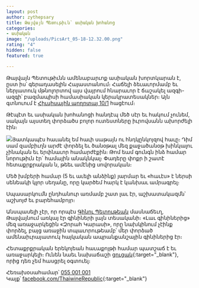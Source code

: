 ```yaml
---
layout: post
author: zythepsary
title: Թայվայն Պետութիւն՝ ասիական խոհանոց
categories:
- ասիական
image: "/uploads/PicsArt_05-18-12.32.00.png"
rating: "4"
hidden: false
featured: true

---
```

Թայվայն Պետութիւնն ամենաբարւոք ասիական խորտկարան է, ըստ իս՝ գերադասելին Հայաստանում։ Հաճելի ձեւաւորմամբ եւ ներյատուկ մթնոլորտով այս վայրում հնարաւոր է ճաշակել ազգի-ազգի՝ բազմապիսի համասիական կերակրատեսակներ։ Այն գտնուում է [Հիւսիսային պողոտայ 10/1](https://www.google.com/maps/place/Thaiwine+Republic/@40.1809953,44.512479,17z/data=!3m1!4b1!4m5!3m4!1s0x406abddb757781a1:0x5e82700c46f29aa1!8m2!3d40.1809953!4d44.5146677 "Գուգլ քարտէսներ") հացէում։

Թէպէտ եւ ասիական խոհանոցի հանդէպ մեծ սէր եւ հակում չունեմ, սակայն այստեղ փորձածս բոլոր ուտեստները իւրովսանն ախորժելի էին։ 

![](/uploads/PicsArt_05-18-12.32.00.png)Յատկապէս հաւանել եմ հաւի սաթայն ու հնդկընկոյզով հաւը։ Դիմ սամ զամբիւղն արժէ փորձել եւ ծանօթալ մեզ քաջածանօթ խինկալու չինական եւ երփնաւոր համարժէքին։ Թոմ եամ գունգն ինձ համար նորութիւն էր\` համային անակնկալ։ Փադերը փոքր ի շատէ հետաքրքրական ն, թեեւ ամէնից սովորական։

Մեծ խմբերի համար (5 եւ աւելի անձինք) յարմար եւ «հաւէս» է ներսի սենեակի կլոր սեղանը, որը կարծեմ հարկ է կանխաւ ամրագրել։

Սպասարկումն ընդհանուր առմամբ շատ լաւ էր, աշխատակազմն՝ աշխոյժ եւ բարեհամբոյր։

Անսպասելի չէր, որ որպէս [Գինու Պետութեան](https://www.facebook.com/winerepublicyerevan "Գինու Պետութիւն") մասնաճեւղ, Թայվայնում առկայ էր գինիների լայն տեսականի։ «Լաւ գինիներից» մեզ առաջարկեցին «Զորահ Կարասի», որը նախկինում չէինք փորձել, բայց առաջին տպաւորութեամբ՝ մեր փորձած ամենաիւրայատուկ հայկական ապրանքանշային գինիներից էր։

Հետաքրքրական երեկոյեան հաւաքոյթի համար պատշաճ է եւ առաջարկելի։ Ունեն նաեւ նախաճաշի [ցուցակ](https://www.facebook.com/pg/ThaiwineRepublic/menu/ "Ճաշացուցակ"){:target="_blank"}, որից դեռ չեմ հասցրել օգտուել։

Հեռախօսահամար՝ [055 001 001](tel:+37455001001)  
Կայք՝ [facebook.com/ThaiwineRepublic](https://www.facebook.com/ThaiwineRepublic "Thaiwine Republic"){:target="_blank"}